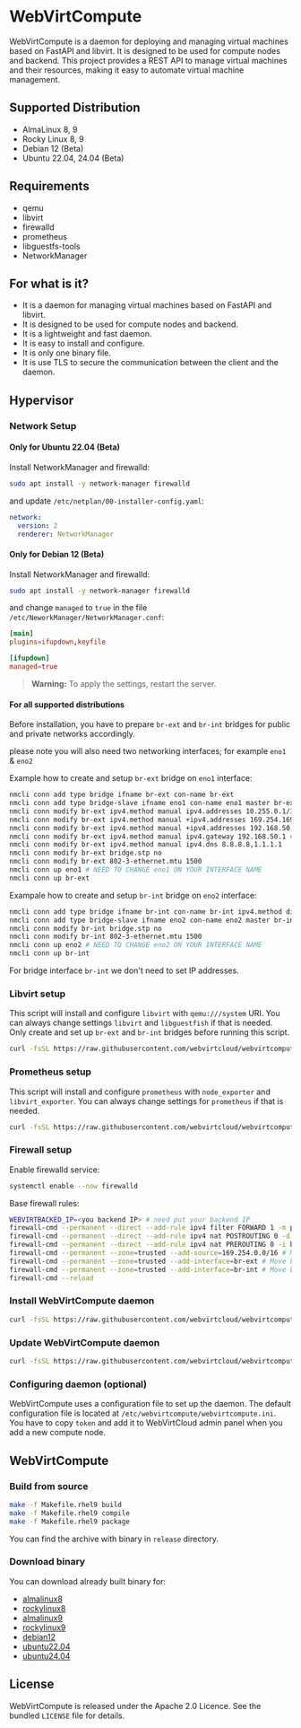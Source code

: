 # WebVirtCompute #

WebVirtCompute is a daemon for deploying and managing virtual machines based on FastAPI and libvirt. It is designed to be used for compute nodes and backend. This project provides a REST API to manage virtual machines and their resources, making it easy to automate virtual machine management.

## Supported Distribution ##

* AlmaLinux 8, 9
* Rocky Linux 8, 9
* Debian 12 (Beta)
* Ubuntu 22.04, 24.04 (Beta)

## Requirements ##

* qemu
* libvirt
* firewalld
* prometheus
* libguestfs-tools
* NetworkManager

## For what is it? ##

* It is a daemon for managing virtual machines based on FastAPI and libvirt.
* It is designed to be used for compute nodes and backend.
* It is a lightweight and fast daemon.
* It is easy to install and configure.
* It is only one binary file.
* It is use TLS to secure the communication between the client and the daemon.

## Hypervisor ## 

### Network Setup ###

#### Only for Ubuntu 22.04 (Beta) ####

Install NetworkManager and firewalld:

```bash
sudo apt install -y network-manager firewalld
```

and update `/etc/netplan/00-installer-config.yaml`:

```yaml
network:
  version: 2
  renderer: NetworkManager
```

#### Only for Debian 12 (Beta) ####

Install NetworkManager and firewalld:

```bash
sudo apt install -y network-manager firewalld
```

and change `managed` to `true` in the file `/etc/NeworkManager/NetworkManager.conf`:

```conf
[main]
plugins=ifupdown,keyfile

[ifupdown]
managed=true
```

> **Warning:** To apply the settings, restart the server.

#### For all supported distributions ####

Before installation, you have to prepare `br-ext` and `br-int` bridges for public and private networks accordingly. 

please note you will also need two networking interfaces; for example `eno1` & `eno2`

Example how to create and setup ```br-ext``` bridge on ```eno1``` interface:

```bash
nmcli conn add type bridge ifname br-ext con-name br-ext
nmcli conn add type bridge-slave ifname eno1 con-name eno1 master br-ext # NEED TO CHANGE eno1 ON YOUR INTERFACE NAME
nmcli conn modify br-ext ipv4.method manual ipv4.addresses 10.255.0.1/16 # for floating IP feature - DO NOT CHANGE
nmcli conn modify br-ext ipv4.method manual +ipv4.addresses 169.254.169.254/16 # for metadata service - DO NOT CHANGE
nmcli conn modify br-ext ipv4.method manual +ipv4.addresses 192.168.50.10/24 # NEED TO CHANGE 192.168.50.10/24 ON YOUR CIDR
nmcli conn modify br-ext ipv4.method manual ipv4.gateway 192.168.50.1 # NEED TO CHANGE 192.168.50.1 ON YOUR GATEWAY IP
nmcli conn modify br-ext ipv4.method manual ipv4.dns 8.8.8.8,1.1.1.1
nmcli conn modify br-ext bridge.stp no
nmcli conn modify br-ext 802-3-ethernet.mtu 1500
nmcli conn up eno1 # NEED TO CHANGE eno1 ON YOUR INTERFACE NAME
nmcli conn up br-ext
```

Exampale how to create and setup ```br-int``` bridge on ```eno2``` interface:

```bash
nmcli conn add type bridge ifname br-int con-name br-int ipv4.method disabled ipv6.method ignore
nmcli conn add type bridge-slave ifname eno2 con-name eno2 master br-int # NEED TO CHANGE eno2 ON YOUR INTERFACE NAME
nmcli conn modify br-int bridge.stp no
nmcli conn modify br-int 802-3-ethernet.mtu 1500
nmcli conn up eno2 # NEED TO CHANGE eno2 ON YOUR INTERFACE NAME
nmcli conn up br-int
```

For bridge interface `br-int` we don't need to set IP addresses.


### Libvirt setup ###

This script will install and configure `libvirt` with `qemu:///system` URI. You can always change settings `libvirt` and `libguestfish` if that is needed. Only create and set up `br-ext` and `br-int` bridges before running this script.

```bash
curl -fsSL https://raw.githubusercontent.com/webvirtcloud/webvirtcompute/master/scripts/libvirt.sh | sudo bash
```

### Prometheus setup ###

This script will install and configure `prometheus` with `node_exporter` and `libvirt_exporter`. You can always change settings for `prometheus` if that is needed. 

```bash
curl -fsSL https://raw.githubusercontent.com/webvirtcloud/webvirtcompute/master/scripts/prometheus.sh | sudo bash
```

### Firewall setup ###

Enable firewalld service:

```bash
systemctl enable --now firewalld
```

Base firewall rules:


```bash
WEBVIRTBACKED_IP=<you backend IP> # need put your backend IP
firewall-cmd --permanent --direct --add-rule ipv4 filter FORWARD 1 -m physdev --physdev-is-bridged -j ACCEPT # Bridge traffic rule
firewall-cmd --permanent --direct --add-rule ipv4 nat POSTROUTING 0 -d 10.255.0.0/16 -j MASQUERADE # Floating IP feature rule
firewall-cmd --permanent --direct --add-rule ipv4 nat PREROUTING 0 -i br-ext '!' -s 169.254.0.0/16 -d 169.254.169.254 -p tcp -m tcp --dport 80 -j DNAT --to-destination $WEBVIRTBACKED_IP:80 # CLoud-init metadata service rule
firewall-cmd --permanent --zone=trusted --add-source=169.254.0.0/16 # Move cloud-init metadata service to trusted zone
firewall-cmd --permanent --zone=trusted --add-interface=br-ext # Move br-ext to trusted zone
firewall-cmd --permanent --zone=trusted --add-interface=br-int # Move br-int to trusted zone
firewall-cmd --reload
```

### Install WebVirtCompute daemon ###

```bash
curl -fsSL https://raw.githubusercontent.com/webvirtcloud/webvirtcompute/master/scripts/install.sh | sudo bash
```

### Update WebVirtCompute daemon ###

```bash
curl -fsSL https://raw.githubusercontent.com/webvirtcloud/webvirtcompute/master/scripts/update.sh | sudo bash
```

### Configuring daemon (optional) ###

WebVirtCompute uses a configuration file to set up the daemon. The default configuration file is located at `/etc/webvirtcompute/webvirtcompute.ini`. You have to copy `token` and add it to WebVirtCloud admin panel when you add a new compute node.

## WebVirtCompute ##

### Build from source ###

```bash
make -f Makefile.rhel9 build
make -f Makefile.rhel9 compile
make -f Makefile.rhel9 package
```
You can find the archive with binary in `release` directory.

### Download binary ###

You can download already built binary for:

* [almalinux8](https://cloud-apps.webvirt.cloud/webvirtcompute-almalinux8-amd64.tar.gz) 
* [rockylinux8](https://cloud-apps.webvirt.cloud/webvirtcompute-rockylinux8-amd64.tar.gz)
* [almalinux9](https://cloud-apps.webvirt.cloud/webvirtcompute-almalinux9-amd64.tar.gz) 
* [rockylinux9](https://cloud-apps.webvirt.cloud/webvirtcompute-rockylinux9-amd64.tar.gz)
* [debian12](https://cloud-apps.webvirt.cloud/webvirtcompute-debian12-amd64.tar.gz)
* [ubuntu22.04](https://cloud-apps.webvirt.cloud/webvirtcompute-ubuntu2204-amd64.tar.gz)
* [ubuntu24.04](https://cloud-apps.webvirt.cloud/webvirtcompute-ubuntu2404-amd64.tar.gz)

## License ##

WebVirtCompute is released under the Apache 2.0 Licence. See the bundled `LICENSE` file for details.
